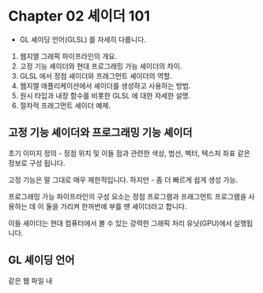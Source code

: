 # Chapter 02 셰이더 101 

- GL 셰이딩 언어(GLSL) 를 자세히 다룹니다.

1. 웹지엘 그래픽 파이프라인의 개요.
2. 고정 기능 셰이더와 현대 프로그래밍 가능 셰이더의 차이.
3. GLSL 에서 정점 셰이더와 프래그먼트 셰이더의 역할.
4. 웹지엘 애플리케이션에서 셰이더를 생성하고 사용하는 방법.
5. 원시 타입과 내장 함수를 비롯한 GLSL 에 대한 자세한 설명.
6. 절차적 프래그먼트 셰이더 예제.



<h2>고정 기능 셰이더와 프로그래밍 기능 셰이더</h2>


초기 이미지 정의 - 정점 위치 및 이들 점과 관련한 색상, 법선, 벡터, 텍스처 좌표 같은 정보로 구성 됩니다.


고정 기능은 말 그대로 매우 제한적입니다.
하지만 - 좀 더 빠르게 쉽게 생성 가능.


프로그래밍 가능 파이프라인의 구성 요소는 정점 프로그램과 프래그먼트 프로그램을 사용하는 데 이 둘을 가리켜 한꺼번에 부를 떈 셰이더라고 합니다. 

이들 셰이더는 현대 컴퓨터에서 볼 수 있는 강력한 그래픽 처리 유닛(GPU)에서 실행됩니다.





<h2>GL 셰이딩 언어</h2>

같은 웹 파일 내 <script> 태그 안에 각각 'x-shader/x-vertex' 또는 'x-shader/x-fragment' 타입을 사용 해 VS 와 FS 소스를 임베드 합니다.

VS 및 FS를 외부 파일에 집어넣고 Ajax 로 로드합니다.





<h2>셰이더의 역할</h2>

VS 및 FS는 최종 이미지의 렌더링을 위해 상호 협력적인 고유 역할을 가지고 있습니다.


정점 셰이더(VS) 

`최종 정점 위치`
더불어 선택적으로 (정점 법선, 텍스처, 광원, 색상, FS 로 값 넘겨주기) 
VS는 최소한 gl_Position 을 설정해야 합니다.

``` javascript
<script id="shader-vs" type="x-shader/x-vertex">
attribute vec3 aVertexPosition;
void main(void) {
    gl_Position = aVertexPosition;
}
</script>
```



프래그먼트 셰이더(FS) 

- 각 픽셀(원시 도형(들)의 래스터하된 영역)에 대해 작업 한다.
FS는 최종 픽셀별 색상과 텍스처 좌표를 계산하며 안개 같은 효과를 만드는 데도 사용합니다.


정리 FS 다음 수행.

`각 픽셀의 최종 색상을 설정하기 위한 정점 값을 보관`
선택적 텍스처 룩업을 수행, 프래그먼트를 버림. 


``` javascript
// 프래그먼트 색상을 설정해야 합니다.
<script id="shader-fs" type="x-shader/x-fragment">
    void main(void) {
        gl_FragColor = vec4(0.0, 0.0, 1.0, 1.0);
    }
</script>
```



<h2>기본 사용법</h2>


셰이더 프로그램의 설정.

- WebGLProgram 객체이며 각 셰이더는 WebGLShader 객체입니다.

``` javascript
let vertexShader = null,
fragmentShader = null,
shaderProgram = null; 
```

``` javascript
// 1. 셰이더를 생성합니다.
vertexShader = gl.createShader(GL.VERTEX_SHADER);
fragmentShader = gl.createShader(GL.FRAGMENT_SHADER); 

// 2. 각 셰이더의 소스 코드를 설정합니다.
<script id="shader-vs" type="x-shader/x-vertex">

</script>

<script id="shader-fs" type="x-shader/x-fragment">

</script>

let vertex_source = document.getElementById('shader-vs')
let fragment_source = document.getElementById('shader-fs')

gl.shaderSource(vertexShader, vertex_source);
gl.shaderSource(fragmentShader, fragment_source); 


// 3. 각 셰이더를 컴파일하고 에러를 검사합니다.
gl.compileShader(vertexShader);
if (!gl.getShaderParameter(vertexShader, gl.COMPILE_STATUS..))
    alert('Error compiling vertex shader: " + gl.getShaderInfoLog(vertexShader)); 

gl.compileShader(fragmentShader);
if (!gl.getShaderParameter(fragmentShader, gl.COMPILE_STAT..)
    alert('Error compiling fragment shader: " + gl.getShaderInfoLog(fragmentShader)); )

// 4. 프로그램을 생성합니다.
shaderProgram = gl.createProgram();

// 5. 셰이더를 프로그램에서 첨부합니다.
gl.attachShader(shaderProgram, vertexShader);
gl.attachShader(shaderProgram, fragmentShader); 

// 6. 프로그램을 연결하고 에러를 검사합니다.
gl.linkProgram(shaderProgram);
if (!gl.getProgramParameter(shaderProgram, gl.LINK_STATUS); 
    alert('unable to initalize the shader program'));

// 7. 웹지엘이 우리 프로그램을 사용하게 합니다.
gl.useProgram(shaderProgram); 
```





<h3>정리 작업</h3>

프로그램에서 셰이더를 제거 하려면 반대 절차를 수행 해야 합니다.

``` javascript
// 1. 프로그램에서 셰이더를 연결 해제합니다.
gl.detachShader(shaderProgram, vertexShader);
gl.detachShader(shaderProgram, fragmentShader); 

// 2. 각 셰이더를 삭제합니다.
gl.deleteShader(vertexShader);
gl.deleteShader(fragmentShader);

// 3. 프로그램을 삭제합니다.
gl.deleteProgram(shaderProgram); 
```



useProgram 을 호출함으로써 각 셰이더 사이에서 전환할 수도 있습니다.
gl.useProgram(shaderProgram) 


<h2>Ajax 를 통한 셰이더 로딩</h2>

어플리케이션 파일을 좀 더 간결하게 만들고 모듈화를 하려면? 
Ajax 를 활용해 별도의 외부 파일로부터 셰이더를 로드해야 합니다.


`XMLHttpRequestObject` 외부 파일로부터 Ajax 컨텐츠를 로드하려면 ?
XMLHttpRequestObject(XHR) 를 직접 사용하기 위해 일반 자바스크립트를 사용할 수 있습니다.

XHR은 클라이언트에서 서버로 요청을 보내고 페이지를 재로드하거나 사용자의 브라우저 사용 경험을 방해하지 않고 응답을 받을 수 있습니다.

XML : 전송하는 문서 형식, JSON, HTML, 또는 일반 텍스트.
HTTP : 사용하는 프로토콜, HTTPS 가 될수도.
Request : 행동, 응답을 참조.


더불어 요청은 다른 호출을 방해하지 않게끔 비동기적으로 호출 할 수 있습니다.


readyState 및 status 속성을 관찰합니다.
여기서 XMLHttpRequestObject 를 간단히 보자.

``` javascript
let fs_source = null,
    vs_source = null;

let xhr = new XMLHttpRequest();
// 동기적 요청 시 3번쨰 파라미터를 false로 설정해야 합니다.
xhr.open('GET', './shader.vs', false); 
// mine 타입을 오버라이드해야 합니다.
xhr.overrideMimeType('text/xml');
xhr.send(null); 

// 만약 DONE 상태가 된다면? 상태를 검사합니다. 
if (xhr.readyState == xhr.DONE) {
    if (xhr.status === 200) { // 200 이면 성공. 
        vs_source = xhr.responseXML.documentElement.firstChild 
    } else {
        console.error('Error: ' + xtr.statusText); 
    }
}
xhr.open('GET', ./shader.fs', false);
xhr.send(null);
```





<h2>GLSL 명세?</h2>

ASCII 문자의 서브셋과 캐리지 리턴 및/또는 라인 피드를 사용해 각 줄을 끝냅니다.



`원시 타입`

vec2, vec3, vec4, lev2, lev3, vec4, bvec2, bvec3, bvec4 -> 1x2, 1x3, 1x4 크기 및 각각 float, integer, bool 타입의 벡터.

mat2, mat3, mat4 : 2x2, 3x3, 4x4 크기의 부동 소수 매트릭스.
sampler2D, samplerCube : 2D 또는 큐브 매핑된 텍스처에 대한 핸들.



또 좀 더 복잡한 타입을 보관하기 위해 구조체를 생성할 수도 있습니다.

``` javascript
struct mySruct {
    vec3 something;
    mat4 somethingElse;
}
```


`제한자`

GLSL 변수에 사용 할 수 있는 선택 제한자 몇 개를 가지고 있습니다.

이들 제한자는 저장 제한자, 파라미터 제한자, 정확도 제한자, 불변 제한자 범주 중 한 곳에 속합니다.


`저장 제한자.`

- 저장 제한자는 변수 스코프 및 웹지엘 프로그램과의 관계를 나타냅니다.
  
변수는 attribute vec3 aColor 처럼 어트리뷰트 저장 제한자를 사용해 선언 할 수 있습니다.

const : 읽기 전용.
uniform : 전체 원시 타입 사이에서 값이 일정.
attribute : 웹지엘 어플리케이션에서 정점별 vs 정보.
varying : vs 쓰기, fs 읽기.


`파라미터 제한자.`

in : 파라미터를 함수로 넘겨준다.
out : 함수 밖으로 파라미터를 넘겨주지만 파라미터가 초기화돼 있지 않다.
inout : 함수에서 밖으로 넘겨주는 초기화된 파라미터.


GLSL 3가지 종류의 정확도 제한자가 있습니다.

1. highp : 정점 언어에 필요한 최소한의 요구 조건 총족.
2. mediump 는 FS 에 필요한 최소한의 정확도를 총족.
3. lowp는 medium 보다는 덜하지만 여전히 색상 채널의 값을 완전히 나타냅니다.


불변 제한자.
- 끝으로 불변 제한자가 있습니다. 이 제한자는 변수를 더 이상 수정 할 수 없게 됩니다.


제한자 순서.

제한자 순서는 중요합니다.

1. 변수의 경우 불변 제한자.
2. 저장 제한자
3. 정확도 제한자 순서.

``` javascript
invariant uniform highp mat4 m;
void myFunc(const in lowp c){ ; }
```



내장 변수.

- GLSL 여러 개의 내장 변수를 갖고 있습니다.

``` javascript
변수        타입        설명        사용하는 곳             input/output 
gl_Position vec4     정점 위치      VS                       output 
gl_pointSize float   점 크기        VS                       output 
gl_FragCoord  vec4   프레임 버퍼 내 프레그먼트 위치     FS     input 
gl_FrontFacing bool  프래그먼트가 앞면인지 뒷면인지 여부   FS   input 
gl_PointCoord  vec2  점 내에서의 프래그먼트 위치       FS       input   
gl_FragColor  vec4   최종 프래그먼트 색상           FS          output 
gl_FragData[n] vec4  색상 점부 값 n에 대한 프래그먼트 색상 FS    output  
```



내장 상수.

웹지엘에는 내장 상수도 있습니다.

- 이들 값은 구현체 독립적 값을 갖고 있으며 각각 최소 요구 조건은 다음과 같습니다.

``` javascript
const mediump int gl_MaxVertexAttribs = 8;
const mediump int gl_MaxVertexUniformVectors = 128;
const mediump int gl_MaxVaryingVectors = 8; 
const mediump int gl_MaxVertexTextureImageUnits = 0; 
... 
```



벡터 성분.

편의상 숫자 배열 외 벡터 성분도 한 글자로 쉽게 접근할 수 있습니다.

``` javascript
좌표 위치 및 법선 : {x,y,z,w}
색상 : {r,g,b,a}
텍스처 : {s,t,p,d}
```


텍스처의 세 번쨰 성분 r은 색상을 구성하는 빨간색과 구분하기 위해 p로 대체.

``` javascript
vec4 green = vec4(0.0, 1.0, 0.0, 1.0);
vec4 blue = vec4(0.0, 0.0, 1.0, 1.0);
vec4 final_color;

final_color = vec4(green.rg, blue.ba);
final_color.rgb = green.rrr;
final_color.rg = green.gr;
final_color.g = (green.g + blue.g) * 0.5; 
```





벡터 및 매트릭스 연산.

- GLSL 벡터 및 매트릭스 연산을 기본 지원합니다.

벡터나 매트릭스에 스칼라를 적용하거나 덧셈 또는 뺄셈 연산을 적용하면 각 성분별로 계산이 수행됩니다.

``` javascript
vec3 u, v, w;
float f;
mat3 m;
```

스칼라 변수, 벡터, 매트릭스는 선언과 동시 초기화할 수도 있습니다.

``` javascript
float f = 1.4;
vec4 color = vec4(1.0, 0.0, 1.0, 1.0); // 빨간색.
vec4 a = vec2(1.0, 2.0);
vec2 b = vec2(3.0, 4.0); 

mat2 m = mat2(a,b);
// 열 우선 배열 - 열을 순서대로 배열합니다. 따라 위의 코드는.
// 다음 값이 들어 있는 매트릭스를 생성합니다.
// 1.0, 3.0 
// 2.0, 4.0 
// 그리고 메모리에 1.0, 2.0, 3.0, 4.0 으로 저장됩니다.


mat2 m = mat2(1.0, 0.0, 0.0, 1.0); // 2x2 항등 매트릭스.
mat2 m = mat2(1.0); // 마찬가지로 2x2 항등 매트릭스.
v = u + f;
```


위 코드의 결과는 다음과 같습니다.

``` javascript 
v.x = u.x + f;
v.y = u.y + f; 
v.z = u.z + f; 

w = u - v;
```

위 코드는 결과는 다음과 같습니다.

``` javascript
w.x = u.x - v.x;
w.y = u.y - v.y; 
w.z = u.z - v.z; 
```

GLSL 은 내적 및 외적을 수행하는 함수도 갖고 있습니다.
이들 함수는 각각 dot 과 corss 함수 입니다.

``` javascript
w = dot(u, v); 

w.x = u.x * v.x;
w.y = u.y * v.y; 
w.z = u.z * v.z; 

// 그리고 

w = cross(u, v); 

// 위 코드의 결과는 다음과 같습니다.
w.z = u.y * v.z * - u.z * v.y; 
w.y = u.z * v.x * - u.x * v.z; 
w.z = u.x * v.y * - u.y * v.x; 
```



내장 함수.

- 모든 함수의 입력 및 출력 타입은 float, vec2, vec3, vec4 가 될 수 있음.

T sin(T angle)은 
float sin(float angle) 또는 
vec2 sin(vec2 angle)을 나타낼 수 있지만 
vec2 sin(float angle)를 나타낼 수 없습니다.




각도 및 삼각 함수.

- 각도와 라디안을 변환하고 삼각 함수 값을 계산하는 GLSL의 기능이 있습니다.

GLSL의 삼각 함수.

T radens(T degress) - 각도를 라디안으로 변환.
... 















절차적 셰이더.

- 인터렉티브 셰이더 환경을 사용해 절차적 셰이더를 살펴 봅니다.

절차적 셰이더는 애플리케이션에서 미리 계산한 저장 데이터를 넘겨주는 대신, 
셰이더 내에 알고리즘을 통해 효과를 만들어 냅니다.

`종종 절차적 텍스처 셰이더라고 부릅니다.`


절차적 셰이더는 이미지를 보관 할 댸 메모리를 필요 x 
일반 텍스처를 사용할 떄 보다 스케일 조정이 더 잘 됩니다.

`하지만 저장된 텍스처보다 훨씬 더 많은 연산 능력이 필요합니다.`



절차적 셰이더는 VS와 FS 모두를 사용 해 쓸 수 있습니다.

대부분 예제에서 우리는 VS만 사용 해 각 정점의 최종 좌표를 FS 로 넘겨줍니다.

- 최종 픽셀 색상을 결정하는 알고리즘은 FS 내에서 작성합니다. 



그라디언트 색상.

- 첫 번쨰 예제에서는 mix 함수와 인터랙티브 환경 내에 정의된 위치 또는 
    텍스처 좌표 성분을 사용 해 그라디언트 색상을 만듭니다.



``` javascript
varying vec2 uv; 

void main(void) {
    vec3 blue = vec3(0.0, 0.0, 1.0); 
    vec3 green = vec3(0.0, 1.0, 0.0);
    gl_FragColor = vec4(mix(blue, green, uv.s), 1.0);
}
```


webglplayground.net/에서의 그라디언트 FS 

``` javascript
varying vec2 pos;

void main() {
    vec3 blue = vec3(0.0, 0.0, 1.0);
    vec3 green = vec3(0.0, 1.0, 0.0);
    gl_FragColor = vec4(mix(blue, green, pos.y), 1.0);
}
```







스트라이프.

- mod 함수를 사용해 반복적으로 스트라이프를 만들어 봅시다.
  
이번 예제에서는 텍스처 파라미터를 받고 여기에 반복 변수 repetition 을 곱해 반복 주기를 결정 합니다.

그런 다음 0.5 값을 기준으로 색상값을 설정 해 출력 결과를 테스트 합니다.

이 값이 0.0 이나 1.0에 가깝게끔 비균등하게 설정되면 한 색상의 스트라이프가 다른 색상보다 훨씬 넓어지고, 가는 세로 줄무니 같은 외형이 나타납니다.

가운데 주전자에서는 uv.s 대신 uv.t 를 사용하고, 오른쪽 주전자에서는 (uv.s * uv.t) 를 사용 합니다.



``` javascript
// 검은색과 흰색 스트라이프를 생성하기 위한 프래그먼트 셰이더 코드.
varying vec2 uv;

void main(void) {
    float repetition = 15.0;
    vec3 black = vec3(0.0, 0.0, 0.0);
    vec3 white = vec3(1.0, 1.0, 1.0);
    bool color = (mod(uv.s * repetition, 1.0) > 0.5);

    if(color) {
        gl_FragColor = vec4(black, 1.0); 
    } else {
        gl_FragColor = vec4(white, 1.0);
    }
}
```






<h3>버리기</h3>

FS에서 프래그먼트를 그리기 않기 위해 사용하는 GLSL 키워드인 discard 를 살펴봅시다.

여기서 그리드 점과 격자 드로잉을 위해 앞에서 정의한 함수도 몇 개 사용합니다.

따라 우리는 VS와 FS에 대해서 신경쓰면 됩니다.
여기서 구 메시를 선택하고 셰이더를 단순화 하기 위해 조명은 비활성화 됐습니다.


- 변수명은 KickJS 환경에서 사용하는 변수명을 썻지만 어트리뷰트와 유니폼 변수를 적절 한 변수로 바꾸기만 하면 다른 웹지엘 애플리케이션에서도 그대로 사용 가능 합니다.

``` javascript
// kickjs.org 셰이더 편집기 내에 사용할 VS 코드.
attribute vec3 vertex;
attribute vec2 uv1;

uniform mat4 _mvProj;

varying vec2 uv;
varying vec3 vColor;

void main(void) {
    gl_Position = _mvProj * vec4(vertex, 1.0);
    uv = uv1;
    vColor = vec3(1.0,0.7.0.8); 
}
```


``` javascript
// kickjs.org 셰이더 편집기에서 사용할 FS 코드.
#ifdef GL_ES 
precision highp float;
#endif 
varying vec3 vColor;
varying vec2 uv;

uniform sampler2D tex; 

void main(void) {
    gl_FragColor = texture2D(tex,uv)*vec4(vColor, 1.0); 
    uv = uv1;
    vColor = vec3(1.0,0.7,0.8); 
}
```



선을 포함하게끔 FS를 수정 합니다.
discard 함수를 사용.


``` javascript
const float scale = 20.0;
const vec2 latticeSize = vec2(0.1, 0.1);
vec2 fractional = fract(uv * scale);
bvec2 toDiscard = (greaterThan(fractional, latticeSize ));

if(any(toDiscard)) {
    discard;
}
```











### 텍스터 및 조명.

1. 텍스처가 무엇이고 어떻게 적용?
2. 사용할 수 있는 텍스처 옵션과 이를 설정하는 방법을 보여줍니다.
3. 셰이더에서 여러 개의 텍스처를 사용.
4. 기본적 광원 모델을 보여줍니다.
5. 방향광 셰이더를 생성합니다.


우린 이미지를 볼 떄 조명 관점, 면의 어두움/밝기, 반사, 그림자, 텍스처의 방향 패턴 변화
같은 단서에 의존해, 어디에서 면이 시작하고 어디에서 면이 끝나는지 판단합니다.



<h3>텍스처</h3>

텍스처는 우리 프로그램 내에 표면에 적용하는 이미지.

텍스처로 사용하는 이미지는 본래부터 비트맵으로 존재할 수 도 있고 절차적으로 생성할 수도 있습니다.
텍스처는 이미지에 적용(매핑)해야 하며, 이렇게 하는 과정에서 보통 늘리거나, 스케일을 조정하거나,
왜곡 및/또는 반복합니다.

텍스처의 너비와 높이는 보통 같으며, 64, 128, 256, 512 같은 2n 크기 이빈다.



<h3>텍스처 좌표</h3>

2차원에서 텍스처 좌표는 정점 위치와 달리 (x,y) 쌍 대신 (s,t) 쌍으로 나타냅니다.
보통 텍스처 좌표는 (0,0)부터, (1,1) 까지의 범위로 제한됩니다.

128x128 픽셀 크기의 텍스처의 경우 - 이 범위 내에 표현하기 위해 모든 점을 128로 나눕니다.

128x128 텍스처에서 (0.5, 0.25)는 (64, 32) 픽셀을 나타냅니다.





<h3>텍스처 객체</h3>

텍스처 객체는 WebGLTexture 객체에 저장한다.

- 이 객체를 생성하고 바인딩하려면 다음 API 함수를 사용하면 됩니다.

``` javascript
WebGLTexture createTexture();
void bindTexture(GLenum target, WebGLTexture texture); 
void deleteTexutre(WebGLTexture texture);

// 2D 텍스처의 타깃은 TEXTURE_2D 입니다. 
let texture = gl.createTexture();
gl.bindTexture(gl.TEXTURE_2D, texture); 

// 특정 텍스처가 제대로 로드? 확인 API 호출.
GLboolean isTexture(WebGLTexture texture); 

// 텍스처를 검사하는 코드는 다음과 같은 형태 사용.
if (!gl.isTexture(texture)) {
    console.log("Error: Texture is invalid");
}

// 텍스처 마친 후 삭제.
gl.deleteTexture(texture); 

```





<h3>texImage2D</h3>


- 텍스처 데이터를 채울 떄 가장 많이 사용하는 방법은 이미지 파일을 사용하는 것.
텍스처로 데이터를 로드하는 API 호출은 texImage2D 함수 입니다.

이 함수는 5개의 시그니처를 갖고 있습니다.

``` javascript
void texImage2D(GLenum target, Glint level, GLenum internatiform, GLenum format, GLenum type, [source]);
```

이 코드에서 [source] 는 ImageData, HTMLImageElement, HTMLCanvasElement, HTMLVideoElement 중 하나가 될 수 있습니다.




<h3>텍스처 객체로의 이미지 로드</h3>

- 텍스처 데이터를 채울 떄 가장 많이 사용하는 방법 (이미지 파일로부터 텍스처 데이터를 로드하는 것) 

``` javascript
let textureImage = null; 
```

``` javascript
// 텍스처 이미지를 로드하기 위해 HTML Image 객체를 사용 합니다.
function loadTexture() {
    textureImage = new Image();
    textureImage.onload = function() {
        setupTexture(); 
    }

    textureImage.src = "./texuters/smiley-128px.jpg";
}
```

- loadTexture 메소드에서는 HTML Image 객체를 생성하고 onload 이벤트를 설정합니다.

이 메소드가 하는 일은 이미지가 textureImage.src 대입을 통해 로드되기를 기다린 후 setupTexture 메소드를 호출하는 것 뿐 입니다.


``` javascript
function setupTexture() {
    texture = gl.createTexture();
    gl.bindTexture(gl.TEXTURE_2D, texture); 
    gl.pixelStore(gl.UNPACK_FLIP_Y_WEBGL, true);
    gl.texImage2D(gl.TEXTURE_2D, 0, gl.RGBA, gl.RGBA, gl...)
    gl.texParameter(gl.TEXTURE_2D, gl.TEXTURE_MAG_FILTER, ..)
    gl.texParameter(gl.TEXTURE_2D, gl.TEXUTRE_MIN_FILTER, ..)

    if(!gl.isTexture(texture) {
        console.log('Error: Texture is invalid');
    })
}
```



<h3>애플리케이션과 셰이더 상호작용</h3>

로드한 텍스처 이미지는 애플리케이션에서 셰이더 프로그램으로 보내야 합니다.

이번에 setupTexture 함수에 uSampler uniform의 위치를 가져오는 코드를 추가하고 그 값을 프로그램에서 
사용할 수 있게 설정합니다.

``` javascript
glProgram.samplerUniform = gl.getUniformLocation(glProgram, ..)
gl.uniform1(glProgram.samplerUniform, 0); 
```





<h3>셰이더에서의 텍스처 사용</h3>

택스처를 사용하려면 텍스처 데이터에 접근하게끔 세이더를 조정해야 합니다.
이 예제에서 별도 텍스처 좌표 어트리뷰트를 사용하지 않습니다.

``` javascript
// 텍스처 좌표를 계산 후 넘겨주기 위한 기본 정점 셰이더.
<script type="x-shader/x-vertex">
attribute vec3 aVertexPosition;
varying highp vec2 vTextureCoord; 

void main(void) {
    gl_Position = vec4(aVertexPosition, 1.0);
    vTextureCoord = aVertexPosition.xy + 0.5; 
}
</script>
```

유니폼 sampler2D 변수를 통해 텍스처 데이터에 접근할 수 있습니다.
texture2D 함수에서 첫 번쨰 파라미터는 텍스처 샘플러이고, 두 번쨰 파라미터는 정점 셰이더로부터 넘겨받은 조회 위치입니다.


``` javascript
// 텍스처 값을 찾는 기본 프래그먼트 셰이더.
<script id="shader-fs" type="x-shader/x-fragment">
varying highp vec2 vTextureCoord;
uniform sampler2D uSampler; 

void main(void) {
    gl_FragColor = texture2D(uSampler, vec2(vTextureCoord.s, v..))
}
</script>
```






<h3>텍스처 옵션</h3>

여러 텍셀에 걸쳐 있는 텍스처를 찾을 떈 텍스처의 필터 설정에 따라 반환값이 결정됩니다.





텍스처 필터링.






<h3>3D 객체에 대한 텍스처 적용</h3>


텍스처 좌표 어트리뷰트

- 정점별 텍스처 좌표를 계산하고 이를 셰이더 프로그램으로 보내야 합니다.

먼저 두 개의 새 변수를 추가 합니다. 

``` javascript
vertexTexCoordAttribute = null,
trianglesTexCoordBuffer = null,
```

각 정점별 텍스처 좌표를 정의합니다.

``` javascript
let triangleTexCoords = [
    // 앞면
    0.0, 0.0,
    1.0, 0.0,
    2.0, 0.0,
    0.5, 1.0,
    1.5, 1.0,
    1.0, 2.0,

    // 뒷면
    0.0, 0.0,
    1.0, 0.0,
    2.0, 0.0,
    0.5, 1.0,
    1.5, 1.0,
    1.0, 2.0
];

trianglesTexCoordBuffer = gl.createBuffer();
gl.bindBuffer(gl.ARRAY_BUFFER, trianglesTexCoordBuffer);
gl.bufferData(gl.ARRAY_BUFFER, new Float32Array(triangleTexCoo..))
```

끝으로 drawScene 메소드에서 버퍼 데이터를 사용해야 합니다.

``` javascript
vertexTexCoordAttribute = gl.getAttribLocation(glProgram, 'aVertex')
gl.enableVertexAttribArray(vertexTexCoordAttribute);
gl.bindBuffer(gl.ARRAY_BUFFER, trianglesTexCoordBuffer);
gl.vertexATtribPointer(vertexTexCoordAttribute, 2, gl.FLOAT, false )
```


<h3>셰이더의 조절</h3>

정점 셰이더에는 이제 각 정점에 해당하는 텍스처 좌표 데이터를 보관하는 어트리뷰트가 있습니다.
3D 뷰를 설정하기 위해 uPMatrix 와 uMVMatrix 를 다시 사용합니다.


``` javascript
// 별도 텍스처 좌표 어트리뷰트를 갖고 있는 정점 셰이더.
<script type="x-shader/x-vertex">
    attribute vec3 aVertexPosition;
    attribute vec2 aVertexTextureCoord; 

    uniform mat4 uMVMatrix;
    uniform mat4 uPMatrix; 
    varying highp vec2 vTextureCoord; 

    void main(void) {
        gl_Position = uPMatrix * uMVMatrix * vec4(aVertexPositiov 
        vTextureCoord = aVertexTextureCoord;
    }

</script>
```




데이터 변경.

좌표로 (x,z) 나 (y,z) 를 고르면 어떨까요?
여기서는 각 정점별로 텍스처 좌표와 정점을 대입(즉, 많은 좌표를 대입)하는 해결책을 사용합니다.

인덱스 버퍼인 triangleVerticesIndexBuffer도 제거하고 인덱스 정보를 사용해 우리 점을 생성합니다.

``` javascript
// 12개의 각기 다른 정점과 인덱스 순서 배열을 활용한 54개의 정점 생성.
function setupBuffers() {
    // 12개의 정점
    let triangleVerticesOriginal = [
        // 앞면
        // 좌측 하단부터 우측 상단 방향으로
        0.0, 0.0, 0.0,
        1.0, 0.0, 0.0,
        2.0, 0.0, 0.0,
        0.5, 1.0, 0.0,
        1.5, 1.0, 0.0,
        1.0, 2.0, 0.0, 

        // 뒷면
        0.0, 0.0, -2.0,
        1.0, 0.0, -2.0,
        2.0, 0.0, -2.0,
        0.5, 1.0, -2.0,
        1.5, 1.0, -2.0,
        1.0, 2.0, -2.0,
    ];

    // 18개의 삼각형.
    let triangleVertexIndices = [
        0,1,3 // 앞면
        1,3,4 
        1,2,4,
        3,4,5,

        6,7,9, // 뒷면
        7,9,10,
        7,8,10,
        9,10,11,

        0,3,6, // 왼쪽 면
        3,6,9, 
        3,5,9,
        5,9,11,

        2,4,8, // 오른쪽 면
        4,8,10, 
        4,5,10,
        5,10,11,

        0,6,8, // 하단 면
        8,2,0 
    ];

    // 54개의 정점.
    let triangleVertices = [];
    let triangleTexCoords = [];

    for(let i=0; i<triangleVertexIndices.length; i++) {
        let a = triangleVertexIndices[i];

        triangleVertices.push(triangleVerticesOriginal[a*3]);
        triangleVertices.push(triangleVerticesOriginal[a*3 + 1]);
        triangleVertices.push(triangleVerticesOriginal[a*3 + 2]); 

        if(i >= 24) {
            triangleTexCoords.push(triangleVerticesOriginal[a*3]
            triangleTexCoords.push(triangleVerticesOriginal[a*3]
        } else {
            triangleTexCoords.push(triangleVerticesOriginal[a*3]
            triangleTexCoords.push(triangleVerticesOriginal[a*3]
        }
    }
    
    trianglesVerticeBuffer = gl.createBuffer();
    gl.bindBuffer(gl.ARRAY_BUFFER, trianglesVerticeBuffer);
    gl.bufferData(gl.ARRAY_BUFFER, new Float32Array(triangleVer)
    trianglesTexCoordBuffer = gl.createBuffer();
    gl.bindBuffer(gl.ARRAY_BUFFER, trianglesTexCoordBuffer);
    gl.bufferData(gl.ARRAY_BUFFER, new Float32Array(triangleTe))
}
```




<h3>상태 토글</h3>

키보드 입력을 통해 프로그램 상태를 토글할 수 있는 변수를 몇 개 추가합니다.

``` javascript
let paused = false,
    useTexture = false,
    useLighting = false; 
```


제이쿼리를 통한 키보드 이벤트 처리.

``` javascript
$(document).keyup(function(evt) {
    switch (evt.keyCode) {
        case 80: // 'p'
            paused = !paused; 
            break; 

        case 84: // 't' 
            useTexture = !useTexture; 
            break; 

        case 76: // 'l'
            useLighting = !useLighting;
            break; 
        default:
         break;
    } 
})
```

useTexture 나 useLighting 변수에 대해서는 아무 작업도 하지 않습니다.

``` javascript
(function animLoop() {
    if(!paused) {
        setupWebGL();
        setMatrixUniforms();
        drawScene(); 
    } 
    requestAnimationFrame(animLoop, canvas); 
})();
```



<h3>텍스처의 토글</h3>

프래그먼트 셰이더에 유니폼을 추가하고 useTexture 플래그를 사용해 이를 조절합니다.
또는 여러 개의 셰이더를 정의한 후 이를 전환할 수도 있을 것 입니다.

이 접근 방식은 10장에서 사용.

